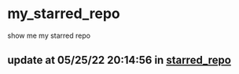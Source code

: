 # my_starred_repo
show me my starred repo

update at 05/25/22 20:14:56 in [starred_repo](./index.html)
---

